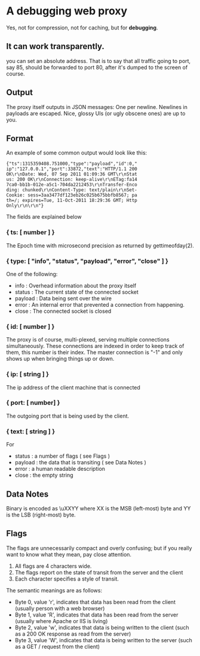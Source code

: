 # A debugging web proxy
Yes, not for compression, not for caching, but for **debugging**.

## It can work transparently.
you can set an absolute address.  That is to say that all traffic going to port, say 85, should be forwarded 
to port 80, after it's dumped to the screen of course.

## Output
The proxy itself outputs in JSON messages: One per newline. Newlines in payloads are escaped. Nice, glossy UIs (or ugly obscene ones) are up to you.

## Format
An example of some common output would look like this:

    {"ts":1315359408.751000,"type":"payload","id":0,"
    ip":"127.0.0.1","port":33872,"text":"HTTP/1.1 200
    OK\r\nDate: Wed, 07 Sep 2011 01:09:36 GMT\r\nStat
    us: 200 OK\r\nConnection: keep-alive\r\nETag:fa14
    7ca0-bb1b-012e-a5c1-704da2212453\r\nTransfer-Enco
    ding: chunked\r\nContent-Type: text/plain\r\nSet-
    Cookie: sess=3aa3477df123eb26c025b675bbfb8567; pa
    th=/; expires=Tue, 11-Oct-2011 18:29:36 GMT; Http
    Only\r\n\r\n"}

The fields are explained below

### { ts: [ number ] }
The Epoch time with microsecond precision as returned by gettimeofday(2).

### { type: [ "info", "status", "payload", "error", "close" ] }
One of the following:

 * info : Overhead information about the proxy itself
 * status : The current state of the connected socket
 * payload : Data being sent over the wire
 * error : An internal error that prevented a connection from happening.
 * close : The connected socket is closed

### { id: [ number ] }
The proxy is of course, multi-plexed, serving multiple connections simultaneously.  These connections are indexed in order to keep track of them, this number is their index. 
The master connection is "-1" and only shows up when bringing things up or down.

### { ip: [ string ] }
The ip address of the client machine that is connected

### { port: [ number] }
The outgoing port that is being used by the client.

### { text: [ string ] }

For 

 * status : a number of flags ( see Flags )
 * payload : the data that is transiting ( see Data Notes )
 * error : a human readable description
 * close : the empty string

## Data Notes
Binary is encoded as \uXXYY where XX is the MSB (left-most) byte and YY is the LSB (right-most) byte.

## Flags
The flags are unnecessarily compact and overly confusing; but if you really want to know what they mean, pay close attention.

 1. All flags are 4 characters wide.
 2. The flags report on the state of transit from the server and the client
 3. Each character specifies a style of transit.

The semantic meanings are as follows:

 * Byte 0, value 'r', indicates that data has been read from the client (usually person with a web browser)
 * Byte 1, value 'R', indicates that data has been read from the server (usually where Apache or IIS is living)
 * Byte 2, value 'w', indicates that data is being written to the client (such as a 200 OK response as read from the server)
 * Byte 3, value 'W', indicates that data is being written to the server (such as a GET / request from the client)

